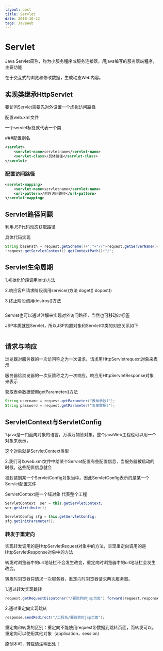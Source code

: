 ```yaml
---
layout: post
title: Servlet
date: 2018-10-22
tags: JavaWeb
---
```




# Servlet

Java Servlet简称，称为小服务程序或服务连接器，用java编写的服务器端程序，主要功能

在于交互式的浏览和修改数据，生成动态Web内容。

## 实现类继承HttpServlet

要访问Servlet需要先对外设置一个虚拟访问路径

配置web.xml文件

一个servlet标签就代表一个类

###配置别名

```xml
<servlet>
    <servlet-name>servletname</servlet-name>
    <servlet-class>/具体路径</servlet-class>
</servlet>
```

### 配置访问路径

```xml
<servlet-mapping>
    <servlet-name>servletname</servlet-name>
    <url-pattern>/对外访问路径</url-pattern>
</servlet-mapping>

```

## Servlet路径问题

利用JSP代码动态获取路径

具体代码实现

```java
String basePath = request.getScheme()+":"+"//"+request.getServerName()+":"+request.getServerPort
+request.getServletContext().getContextPath()+"/";
```

## Servlet生命周期

1.初始化阶段调用init()方法

2.响应客户请求阶段调用service()方法 doget() dopost()

3.终止阶段调用destroy()方法

![]()

Servlet也可以通过注解来实现对外访问路径，当然也可移动过标签

JSP本质就是Servlet，所以JSP内置对象和Servlet中类的对应关系如下

![]()



## 请求与响应

浏览器对服务器的一次访问称之为一次请求，请求用HttpServletrequest对象来表示

服务器给浏览器的一次反馈称之为一次响应，响应用HttpServletResponse对象来表示

获取表单数据使用getParameter()方法

```java
String username = request.getParameter("表单参数1");
String password = request.getParameter("表单数据2");
```

## ServletContext与ServletConfig

1.java是一门面向对象的语言，万事万物皆对象。整个javaWeb工程也可以用一个对象来表示，

这个对象就是ServletContext类型

2.我们可以web.xml文件中给某个Servlet配置有些配置信息，当服务器被启动的时候，这些配置信息就会

被封装到某一个ServletConfig对象当中。因此ServletConfig表示的是某一个Servlet配置文件

ServletContext是一个域对象 代表整个工程

```java
ServletContext  ser = this.getServletContext;
ser.getArrtibute();
```

```java
ServletConfig sfg = this.getServletConfig;
sfg.getInitParameter();
```

### 转发于重定向

实现转发调用的是HttpServletRequest对象中的方法，实现重定向调用的是HttpServletResponse对象中的方法

转发时浏览器中的url地址栏不会发生改变，重定向时浏览器中的url地址栏会发生改变。

转发时浏览器只请求一次服务器，重定向时浏览器请求两次服务器。

1.通过转发实现跳转

```java
request.getRequestDispatcher("/要跳转的jsp页面").forward(request,response);
```

2.通过重定向实现跳转

```java
response.sendRedirect("/工程名/要跳转的jsp页面");
```

重定向和转发的区别：重定向不能使用request带数据到跳转页面，而转发可以。重定向可以使用其他对象（application，session）

原创本可，转载请注明出处！
